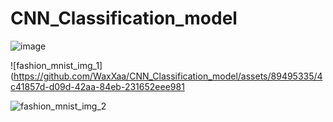 # CNN_Classification_model

![image](https://github.com/WaxXaa/CNN_Classification_model/assets/89495335/addca4c5-9cb8-465d-8027-30afeb1c861b)

![fashion_mnist_img_1](https://github.com/WaxXaa/CNN_Classification_model/assets/89495335/4c41857d-d09d-42aa-84eb-231652eee981


![fashion_mnist_img_2](https://github.com/WaxXaa/CNN_Classification_model/assets/89495335/03907030-1194-47a7-895d-05ea5b18e5b5)
